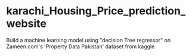 # karachi_Housing_Price_prediction_website
Build a machine learning model using "decision Tree regressor" on Zameen.com's 'Property Data Pakistan' dataset from kaggle
